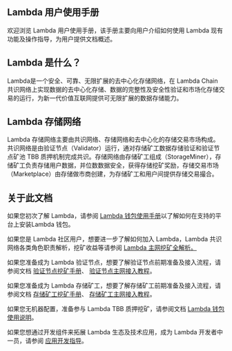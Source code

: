 ## Lambda 用户使用手册 

欢迎浏览 Lambda 用户使用手册，该手册主要向用户介绍如何使用 Lambda 现有功能及操作指导，为用户提供文档概述。 

## Lambda 是什么？ 

Lambda是一个安全、可靠、无限扩展的去中心化存储网络，在 Lambda Chain 共识网络上实现数据的去中心化存储、数据的完整性及安全性验证和市场化存储交易的运行，为新一代价值互联网提供可无限扩展的数据存储能力。 

## Lambda 存储网络 

Lambda 存储网络主要由共识网络、存储网络和去中心化的存储交易市场构成。共识网络是由验证节点（Validator）运行，通对存储矿工数据存储验证和验证节点矿池 TBB 质押机制完成共识。存储网络由存储矿工组成（StorageMiner），存储矿工负责存储用户数据，并位数数据安全，获得存储挖矿奖励，存储交易市场（Marketplace）由存储做市商创建，为存储矿工和用户间提供存储交易撮合。 

## 关于此文档 

如果您初次了解 Lambda，请参阅 [Lambda 钱包使用手册](http://docs.lambda.im/Lambda-Wallet-Guide/)以了解如何在支持的平台上安装Lambda 钱包。 

如果您是 Lambda 社区用户，想要进一步了解如何加入 Lambda，Lambda 共识网络各类角色职责解析，挖矿收益等请参阅 [ Lambda 主网挖矿全解析。](https://talk.lambdastorage.com/t/topic/511)

如果您准备成为 Lambda 验证节点，想要了解验证节点前期准备及接入流程，请参阅文档 [验证节点挖矿手册](http://docs.lambdastorage.com/Lambda-Validator-Mining/)、 [验证节点主网接入教程](http://docs.lambdastorage.com/Mainnet-Validator-Guide/)。 

如果您准备成为 Lambda 存储矿工，想要了解存储矿工前期准备及接入流程，请参阅文档 [存储矿工挖矿手册](http://docs.lambdastorage.com/Lambda-Store-and-Mining/)、 [存储矿工主网接入教程](http://docs.lambdastorage.com/Mainnet-Miner-Guide/)。 

如果您无机器配置，准备参与 Lambda TBB 质押挖矿，请参阅文档 [Lambda 钱包使用说明](http://docs.lambdastorage.com/Lambda-Wallet-Guide/)。 

如果您想通过开发组件来拓展 Lambda 生态及技术应用，成为 Lambda 开发者中一员，请参阅 [应用开发指导](http://docs.lambda.im/DApp-Develop-Guide/)。 
